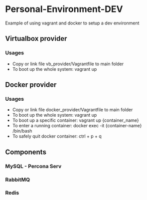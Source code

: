 # Personal-Environment-DEV

Example of using vagrant and docker to setup a dev environment

## Virtualbox provider

### Usages

- Copy or link file vb_provider/Vagrantfile to main folder
- To boot up the whole system: vagrant up

## Docker provider

### Usages

- Copy or link file docker_provider/Vagrantfile to main folder
- To boot up the whole system: vagrant up
- To boot up a specific container: vagrant up {container_name}
- To enter a running container: docker exec -it {container-name} /bin/bash
- To safely quit docker container: ctrl + p + q

## Components

### MySQL - Percona Serv

### RabbitMQ

### Redis
